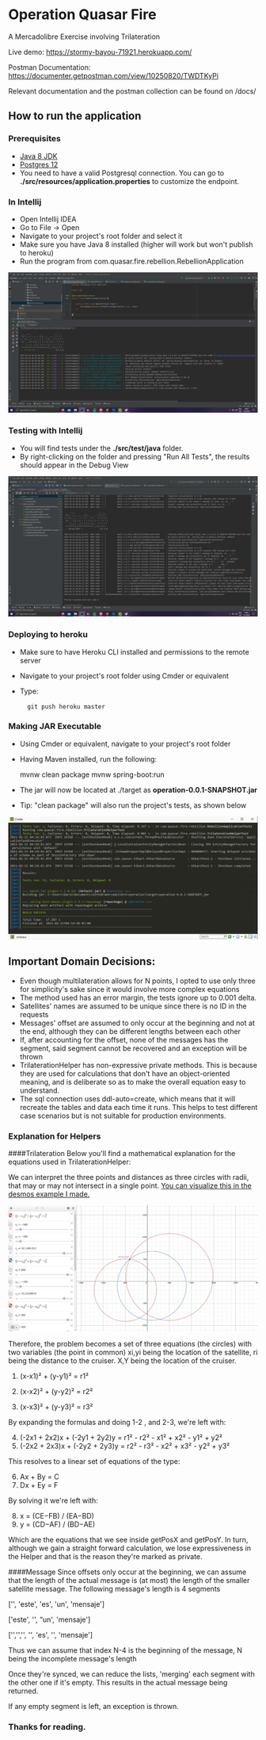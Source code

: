 # Operation Quasar Fire
A Mercadolibre Exercise involving Trilateration

Live demo: https://stormy-bayou-71921.herokuapp.com/

Postman Documentation: https://documenter.getpostman.com/view/10250820/TWDTKyPi

Relevant documentation and the postman collection can be found on /docs/

## How to run the application

### Prerequisites
- [Java 8 JDK](https://www.oracle.com/ar/java/technologies/javase/javase-jdk8-downloads.html)
- [Postgres 12](https://www.enterprisedb.com/downloads/postgres-postgresql-downloads) 
- You need to have a valid Postgresql connection. You can go to **./src/resources/application.properties** to customize the endpoint.
### In Intellij
- Open Intellij IDEA
- Go to File -> Open
- Navigate to your project's root folder and select it
- Make sure you have Java 8 installed (higher will work but won't publish to heroku)
- Run the program from com.quasar.fire.rebellion.RebellionApplication

![run application](./docs/spring_run.png "Run application")

### Testing with Intellij
- You will find tests under the **./src/test/java** folder.
- By right-clicking on the folder and pressing "Run All Tests", the results should appear in the Debug View

![test application](./docs/spring_test.png "Test application")

### Deploying to heroku
- Make sure to have Heroku CLI installed and permissions to the remote server
- Navigate to your project's root folder using Cmder or equivalent
- Type:
        
        git push heroku master

### Making JAR Executable
- Using Cmder or equivalent, navigate to your project's root folder
- Having Maven installed, run the following:


    mvnw clean package
    mvnw spring-boot:run
- The jar will now be located at ./target as **operation-0.0.1-SNAPSHOT.jar**
- Tip: "clean package" will also run the project's tests, as shown below

![maven clean package](./docs/mvn_clean_package.png "Maven Clean Package running tests")

## Important Domain Decisions: 

- Even though multilateration allows for N points, I opted to use only three for simplicity's sake since it would involve more complex equations
- The method used has an error margin, the tests ignore up to 0.001 delta.
- Satellites' names are assumed to be unique since there is no ID in the requests
- Messages' offset are assumed to only occur at the beginning and not at the end, although they can be different lengths between each other
- If, after accounting for the offset, none of the messages has the segment, said segment cannot be recovered and an exception will be thrown
- TrilaterationHelper has non-expressive private methods. This is because they are used for calculations that don't have an object-oriented meaning, and is deliberate so as to make the overall equation easy to understand.
- The sql connection uses ddl-auto=create, which means that it will recreate the tables and data each time it runs. This helps to test different case scenarios but is not suitable for production environments.

### Explanation for Helpers

####Trilateration
Below you'll find a mathematical explanation for the equations used in TrilaterationHelper:

We can interpret the three points and distances as three circles with radii, that may or may not intersect in a single point.
[You can visualize this in the desmos example I made.](https://www.desmos.com/calculator/2hjb09hrij)

![trilat example](./docs/trilateration_example.png "Trilateration example")

Therefore, the problem becomes a set of three equations (the circles) with two variables (the point in common)
xi,yi being the location of the satellite, ri being the distance to the cruiser. X,Y being the location of the cruiser.

1) (x-x1)² + (y-y1)² = r1²

2) (x-x2)² + (y-y2)² = r2²

3) (x-x3)² + (y-y3)² = r3²

By expanding the formulas and doing 1-2 , and 2-3, we're left with:

4) (-2x1 + 2x2)x + (-2y1 + 2y2)y = r1² - r2² - x1² + x2² - y1² + y2²
5) (-2x2 + 2x3)x + (-2y2 + 2y3)y = r2² - r3² - x2² + x3² - y2² + y3²

This resolves to a linear set of equations of the type:

6) Ax + By = C
7) Dx + Ey = F

By solving it we're left with:

8) x = (CE−FB) / (EA−BD)
9) y = (CD−AF) / (BD−AE)

Which are the equations that we see inside getPosX and getPosY.
In turn, although we gain a straight forward calculation, we lose expressiveness in the Helper and that is the reason they're marked as private.

####Message
Since offsets only occur at the beginning, we can assume that the length of the actual message is (at most) the length of the smaller satellite message.
The following message's length is 4 segments

['', 'este', 'es', 'un', 'mensaje']

['este', '', “un', 'mensaje']

['','','', '', 'es', '', 'mensaje']

Thus we can assume that index N-4 is the beginning of the message, N being the incomplete message's length

Once they're synced, we can reduce the lists, 'merging' each segment with the other one if it's empty.
This results in the actual message being returned.

If any empty segment is left, an exception is thrown.

### Thanks for reading.